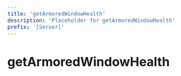 ```yaml
---
title: 'getArmoredWindowHealth'
description: 'Placeholder for getArmoredWindowHealth'
prefix: '[Server]'
---
```


# getArmoredWindowHealth
